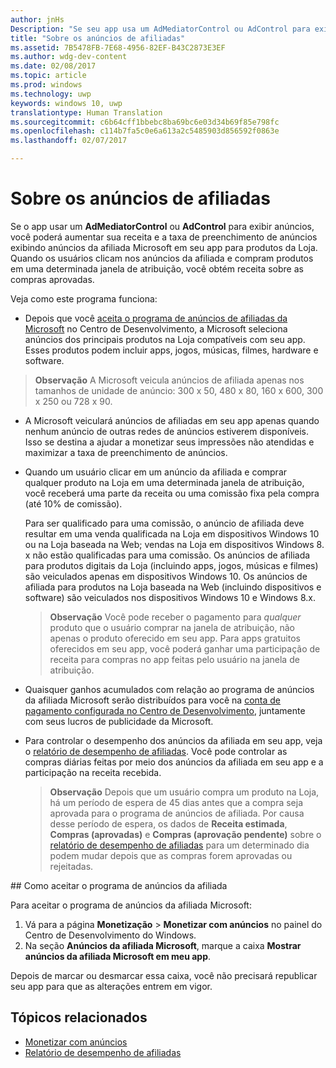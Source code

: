 ```yaml
---
author: jnHs
Description: "Se seu app usa um AdMediatorControl ou AdControl para exibir anúncios na barra de notificação, você pode aumentar sua taxa de preenchimento de anúncio e receita mostrando anúncios de afiliada da Microsoft em seu app."
title: "Sobre os anúncios de afiliadas"
ms.assetid: 7B5478FB-7E68-4956-82EF-B43C2873E3EF
ms.author: wdg-dev-content
ms.date: 02/08/2017
ms.topic: article
ms.prod: windows
ms.technology: uwp
keywords: windows 10, uwp
translationtype: Human Translation
ms.sourcegitcommit: c6b64cff1bbebc8ba69bc6e03d34b69f85e798fc
ms.openlocfilehash: c114b7fa5c0e6a613a2c5485903d856592f0863e
ms.lasthandoff: 02/07/2017

---
```


# <a name="about-affiliate-ads"></a>Sobre os anúncios de afiliadas

Se o app usar um **AdMediatorControl** ou **AdControl** para exibir anúncios, você poderá aumentar sua receita e a taxa de preenchimento de anúncios exibindo anúncios da afiliada Microsoft em seu app para produtos da Loja. Quando os usuários clicam nos anúncios da afiliada e compram produtos em uma determinada janela de atribuição, você obtém receita sobre as compras aprovadas.

Veja como este programa funciona:

* Depois que você [aceita o programa de anúncios de afiliadas da Microsoft](#opt-in) no Centro de Desenvolvimento, a Microsoft seleciona anúncios dos principais produtos na Loja compatíveis com seu app. Esses produtos podem incluir apps, jogos, músicas, filmes, hardware e software.

 > **Observação** A Microsoft veicula anúncios de afiliada apenas nos tamanhos de unidade de anúncio: 300 x 50, 480 x 80, 160 x 600, 300 x 250 ou 728 x 90.

* A Microsoft veiculará anúncios de afiliadas em seu app apenas quando nenhum anúncio de outras redes de anúncios estiverem disponíveis. Isso se destina a ajudar a monetizar seus impressões não atendidas e maximizar a taxa de preenchimento de anúncios.
* Quando um usuário clicar em um anúncio da afiliada e comprar qualquer produto na Loja em uma determinada janela de atribuição, você receberá uma parte da receita ou uma comissão fixa pela compra (até 10% de comissão).

  Para ser qualificado para uma comissão, o anúncio de afiliada deve resultar em uma venda qualificada na Loja em dispositivos Windows 10 ou na Loja baseada na Web; vendas na Loja em dispositivos Windows 8. x não estão qualificadas para uma comissão. Os anúncios de afiliada para produtos digitais da Loja (incluindo apps, jogos, músicas e filmes) são veiculados apenas em dispositivos Windows 10. Os anúncios de afiliada para produtos na Loja baseada na Web (incluindo dispositivos e software) são veiculados nos dispositivos Windows 10 e Windows 8.x.

    > **Observação**  Você pode receber o pagamento para *qualquer* produto que o usuário comprar na janela de atribuição, não apenas o produto oferecido em seu app. Para apps gratuitos oferecidos em seu app, você poderá ganhar uma participação de receita para compras no app feitas pelo usuário na janela de atribuição.

* Quaisquer ganhos acumulados com relação ao programa de anúncios da afiliada Microsoft serão distribuídos para você na [conta de pagamento configurada no Centro de Desenvolvimento](setting-up-your-payout-account-and-tax-forms.md), juntamente com seus lucros de publicidade da Microsoft.
* Para controlar o desempenho dos anúncios da afiliada em seu app, veja o [relatório de desempenho de afiliadas](affiliates-performance-report.md). Você pode controlar as compras diárias feitas por meio dos anúncios da afiliada em seu app e a participação na receita recebida.  

  > **Observação** Depois que um usuário compra um produto na Loja, há um período de espera de 45 dias antes que a compra seja aprovada para o programa de anúncios de afiliada. Por causa desse período de espera, os dados de **Receita estimada**, **Compras (aprovadas)** e **Compras (aprovação pendente)** sobre o [relatório de desempenho de afiliadas](affiliates-performance-report.md) para um determinado dia podem mudar depois que as compras forem aprovadas ou rejeitadas.

<span id="opt-in" />
## <a name="how-to-opt-in-to-the-affiliate-ads-program"></a>Como aceitar o programa de anúncios da afiliada

Para aceitar o programa de anúncios da afiliada Microsoft:

1. Vá para a página **Monetização** &gt; **Monetizar com anúncios** no painel do Centro de Desenvolvimento do Windows.
2. Na seção **Anúncios da afiliada Microsoft**, marque a caixa **Mostrar anúncios da afiliada Microsoft em meu app**.

Depois de marcar ou desmarcar essa caixa, você não precisará republicar seu app para que as alterações entrem em vigor.


## <a name="related-topics"></a>Tópicos relacionados


* [Monetizar com anúncios](monetize-with-ads.md)
* [Relatório de desempenho de afiliadas](affiliates-performance-report.md)

